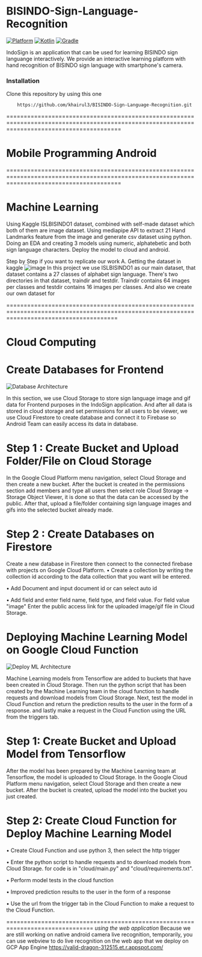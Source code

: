 # BISINDO-Sign-Language-Recognition
   
 [![Platform](https://img.shields.io/badge/platform-Android-green.svg)](http://developer.android.com/index.html) [![Kotlin](https://img.shields.io/badge/kotlin-1.5.10-blue.svg)](http://kotlinlang.org) [![Gradle](https://img.shields.io/badge/gradle-7.0-%2366DCB8.svg)](https://developer.android.com/studio/releases/gradle-plugin) 


IndoSign is an application that can be used for learning BISINDO sign languange interactively. We provide an interactive learning platform
with hand recognition of BISINDO sign language with smartphone's camera. 


### Installation 
Clone this repository by using this one  
```
    https://github.com/khairul3/BISINDO-Sign-Language-Recognition.git
```    

=============================================================================================================================================

# Mobile Programming Android




=============================================================================================================================================

# Machine Learning
Using Kaggle ISLBISINDO1 dataset, combined with self-made dataset which both of them are image dataset. Using mediapipe API to extract 21 Hand Landmarks feature from the image and generate csv dataset using python. Doing an EDA and creating 3 models using numeric, alphatebetic and both sign language characters. Deploy the model to cloud and android.

Step by Step if you want to replicate our work
A. Getting the dataset in kaggle
![image](https://user-images.githubusercontent.com/46083543/121294110-0594ca00-c917-11eb-95fc-648e8242963f.png)
In this project we use ISLBISINDO1 as our main dataset, that dataset contains a 27 classes of alphabet sign language. There's two directories in that dataset, traindir and testdir. Traindir contains 64 images per classes and testdir contains 16 images per classes. And also we create our own dataset for 




============================================================================================================================================

# Cloud Computing 

# Create Databases for Frontend 

![Database Architecture](https://user-images.githubusercontent.com/82069840/121268889-044ca880-c8e9-11eb-8721-70dfe30ed044.png)

In this section, we use Cloud Storage to store sign language image and gif data 
for Frontend purposes in the IndoSign application.
And after all data is stored in cloud storage and set permissions for all users to be 
viewer, we use Cloud Firestore to create database and connect it to Firebase so Android 
Team can easily access its data in database.

# Step 1 : Create Bucket and Upload Folder/File on Cloud Storage
In the Google Cloud Platform menu navigation, select Cloud Storage and then create a new bucket. After
the bucket is created in the permissions section add members and type all users then select
role Cloud Storage -> Storage Object Viewer, it is done so that the data can be accessed by the public.
After that, upload a file/folder containing sign language images and gifs into the selected bucket
already made.

# Step 2 : Create Databases on Firestore
Create a new database in Firestore then connect to the connected firebase
with projects on Google Cloud Platform.
• Create a collection by writing the collection id according to the data collection that you want
will be entered.

• Add Document and input document id or can select auto id

• Add field and enter field name, field type, and field value. For field value "image"
Enter the public access link for the uploaded image/gif file in Cloud Storage.


# Deploying Machine Learning Model on Google Cloud Function

![Deploy ML Architecture](https://user-images.githubusercontent.com/82069840/121268937-19293c00-c8e9-11eb-9dc0-d72abf5bab69.png)

Machine Learning models from Tensorflow are added to buckets that have been 
created in Cloud Storage. Then run the python script that has been created by 
the Machine Learning team in the cloud function to handle requests and download models 
from Cloud Storage. Next, test the model in Cloud Function and return the prediction 
results to the user in the form of a response. and lastly make a request in the Cloud 
Function using the URL from the triggers tab.

# Step 1: Create Bucket and Upload Model from Tensorflow
After the model has been prepared by the Machine Learning team at Tensorflow, the model is uploaded to
Cloud Storage. In the Google Cloud Platform menu navigation, select Cloud Storage and then create
a new bucket. After the bucket is created, upload the model into the bucket you just created.

# Step 2: Create Cloud Function for Deploy Machine Learning Model
• Create Cloud Function and use python 3, then select the http trigger

• Enter the python script to handle requests and to download models from Cloud Storage.
for code is in "cloud/main.py" and "cloud/requirements.txt".

• Perform model tests in the cloud function

• Improved prediction results to the user in the form of a response

• Use the url from the trigger tab in the Cloud Function to make a request to the Cloud Function.

===============================================================================
*using the web application*
Because we are still working on native android camera live recognition, temporarily, you can use webview to do live recognition on the web app
that we deploy on GCP App Engine
https://valid-dragon-312515.et.r.appspot.com/
